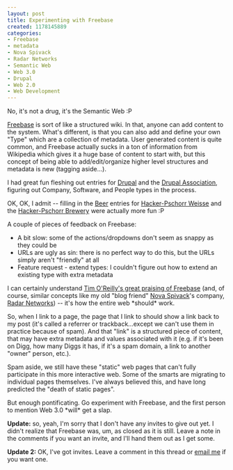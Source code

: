 ```yaml
--- 
layout: post
title: Experimenting with Freebase
created: 1178145889
categories: 
- Freebase
- metadata
- Nova Spivack
- Radar Networks
- Semantic Web
- Web 3.0
- Drupal
- Web 2.0
- Web Development
---
```

<p>No, it&#39;s not a drug, it&#39;s the Semantic Web :P</p><p><a href="http://www.freebase.com">Freebase</a> is sort of like a structured wiki. In that, anyone can add content to the system. What&#39;s different, is that you can also add and define your own &quot;Type&quot; which are a collection of metadata. User generated content is quite common, and Freebase actually sucks in a ton of information from Wikipedia which gives it a huge base of content to start with, but this concept of being able to add/edit/organize higher level structures and metadata is new (tagging aside...). </p><p>I had great fun fleshing out entries for <a href="http://www.freebase.com/view?id=%239202a8c04000641f8000000000131038">Drupal</a> and the <a href="http://www.freebase.com/api/metaweb/view?id=%239202a8c04000641f8000000004f41d73">Drupal Association</a>, figuring out Company, Software, and People types in the process.</p><p>OK, OK, I admit -- filling in the <a href="http://www.freebase.com/view/filter?id=/food/beer">Beer</a> entries for <a href="http://www.freebase.com/view?id=%239202a8c04000641f8000000004f4214e">Hacker-Pschorr Weisse</a> and the <a href="http://www.freebase.com/view?id=%239202a8c04000641f80000000006304db">Hacker-Pschorr Brewery</a> were actually more fun :P</p><p>A couple of pieces of feedback on Freebase:</p><ul><li>A bit slow: some of the actions/dropdowns don&#39;t seem as snappy as they could be</li><li>URLs are ugly as sin: there is no perfect way to do this, but the URLs simply aren&#39;t &quot;friendly&quot; at all</li><li>Feature request - extend types: I couldn&#39;t figure out how to extend an existing type with extra metadata&nbsp;</li></ul><p>I can certainly understand <a href="http://radar.oreilly.com/archives/2007/03/freebase_will_p_1.html">Tim O&#39;Reilly&#39;s great praising of Freebase</a> (and, of course, similar concepts like my old &quot;blog friend&quot; <a href="http://novaspivack.typepad.com/">Nova Spivack</a>&#39;s company, <a href="http://www.radarnetworks.com/">Radar Networks</a>) -- it&#39;s how the entire web *should* work.</p><p>So, when I link to a page, the page that I link to should show a link back to my post (it&#39;s called a referrer or trackback...except we can&#39;t use them in practice because of spam). And that &quot;link&quot; is a structured piece of content, that may have extra metadata and values associated with it (e.g. if it&#39;s been on Digg, how many Diggs it has, if it&#39;s a spam domain, a link to another &quot;owner&quot; person, etc.). </p><p>Spam aside, we still have these &quot;static&quot; web pages that can&#39;t fully participate in this more interactive web. Some of the smarts are migrating to individual pages themselves. I&#39;ve always believed this, and have long predicted the &quot;death of static pages&quot;.</p><p>But enough pontificating. Go experiment with Freebase, and the first person to mention Web 3.0 *will* get a slap.</p><p><strong>Update:</strong> so, yeah, I&#39;m sorry that I don&#39;t have any invites to give out yet. I didn&#39;t realize that Freebase was, um, as closed as it is still. Leave a note in the comments if you want an invite, and I&#39;ll hand them out as I get some.&nbsp;</p><p><strong>Update 2:</strong> OK, I&#39;ve got invites. Leave a comment in this thread or <a href="/contact">email me</a> if you want one.&nbsp;</p>

